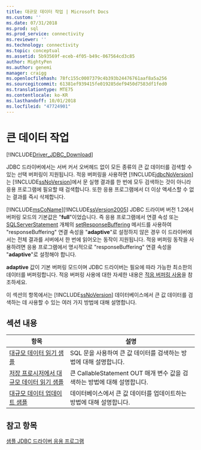 ```yaml
---
title: 대규모 데이터 작업 | Microsoft Docs
ms.custom: ''
ms.date: 07/31/2018
ms.prod: sql
ms.prod_service: connectivity
ms.reviewer: ''
ms.technology: connectivity
ms.topic: conceptual
ms.assetid: 5b93569f-eceb-4f05-b49c-067564cd3c85
author: MightyPen
ms.author: genemi
manager: craigg
ms.openlocfilehash: 78fc155c0007379c4b393b24476761aaf8a5a256
ms.sourcegitcommit: 61381ef939415fe019285def9450d7583df1fed0
ms.translationtype: MTE75
ms.contentlocale: ko-KR
ms.lasthandoff: 10/01/2018
ms.locfileid: "47724901"
---
```

# <a name="working-with-large-data"></a>큰 데이터 작업

[!INCLUDE[Driver_JDBC_Download](../../../includes/driver_jdbc_download.md)]

JDBC 드라이버에서는 서버 커서 오버헤드 없이 모든 종류의 큰 값 데이터를 검색할 수 있는 선택 버퍼링이 지원됩니다. 적응 버퍼링을 사용하면 [!INCLUDE[jdbcNoVersion](../../../includes/jdbcnoversion_md.md)]는 [!INCLUDE[ssNoVersion](../../../includes/ssnoversion-md.md)]에서 문 실행 결과를 한 번에 모두 검색하는 것이 아니라 응용 프로그램에 필요할 때 검색합니다. 또한 응용 프로그램에서 더 이상 액세스할 수 없는 결과를 즉시 삭제합니다.  
  
[!INCLUDE[msCoName](../../../includes/msconame_md.md)][!INCLUDE[ssVersion2005](../../../includes/ssversion2005-md.md)] JDBC 드라이버 버전 1.2에서 버퍼링 모드의 기본값은 "**full**"이었습니다. 즉 응용 프로그램에서 연결 속성 또는 [SQLServerStatement](../../../connect/jdbc/reference/sqlserverstatement-class.md) 개체의 [setResponseBuffering](../../../connect/jdbc/reference/setresponsebuffering-method-sqlserverstatement.md) 메서드를 사용하여 "responseBuffering" 연결 속성을 "**adaptive**"로 설정하지 않은 경우 이 드라이버에서는 전체 결과를 서버에서 한 번에 읽어오는 동작이 지원됩니다. 적응 버퍼링 동작을 사용하려면 응용 프로그램에서 명시적으로 "responseBuffering" 연결 속성을 "**adaptive**"로 설정해야 합니다.  
  
**adaptive** 값이 기본 버퍼링 모드이며 JDBC 드라이버는 필요에 따라 가능한 최소한의 데이터를 버퍼링합니다. 적응 버퍼링 사용에 대한 자세한 내용은 [적응 버퍼링 사용](../../../connect/jdbc/using-adaptive-buffering.md)을 참조하세요.  
  
이 섹션의 항목에서는 [!INCLUDE[ssNoVersion](../../../includes/ssnoversion-md.md)] 데이터베이스에서 큰 값 데이터를 검색하는 데 사용할 수 있는 여러 가지 방법에 대해 설명합니다.  
  
## <a name="in-this-section"></a>섹션 내용  
  
| 항목                                                                                                                         | 설명                                                              |
| ----------------------------------------------------------------------------------------------------------------------------- | ------------------------------------------------------------------------ |
| [대규모 데이터 읽기 샘플](../../../connect/jdbc/code-samples/reading-large-data-sample.md)                                               | SQL 문을 사용하여 큰 값 데이터를 검색하는 방법에 대해 설명합니다.       |
| [저장 프로시저에서 대규모 데이터 읽기 샘플](../../../connect/jdbc/code-samples/reading-large-data-with-stored-procedures-sample.md) | 큰 CallableStatement OUT 매개 변수 값을 검색하는 방법에 대해 설명합니다. |
| [대규모 데이터 업데이트 샘플](../../../connect/jdbc/code-samples/updating-large-data-sample.md)                                             | 데이터베이스에서 큰 값 데이터를 업데이트하는 방법에 대해 설명합니다.                |
  
## <a name="see-also"></a>참고 항목

[샘플 JDBC 드라이버 응용 프로그램](../../../connect/jdbc/code-samples/sample-jdbc-driver-applications.md)  
  

